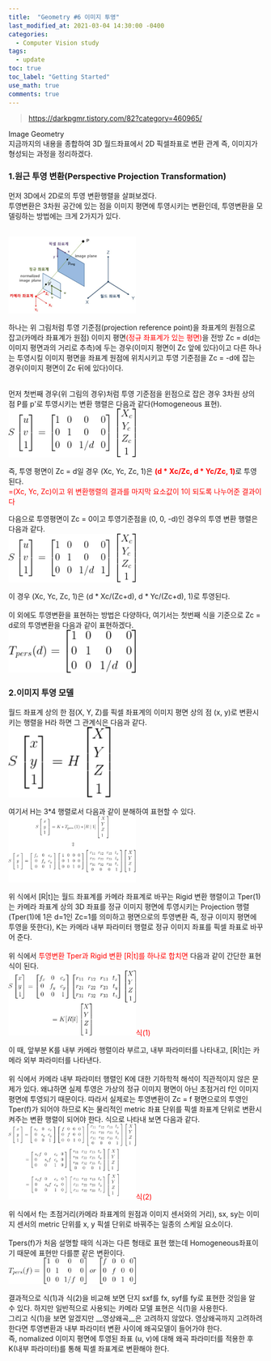 ```yaml
---
title:  "Geometry #6 이미지 투영"
last_modified_at: 2021-03-04 14:30:00 -0400
categories: 
  - Computer Vision study
tags:
  - update
toc: true
toc_label: "Getting Started"
use_math: true
comments: true
---
```


> <https://darkpgmr.tistory.com/82?category=460965/>

Image Geometry<br>
지금까지의 내용을 종합하여 3D 월드좌표에서 2D 픽셀좌표로 변환 관계 즉, 이미지가 형성되는 과정을 정리하겠다.<br>

### 1.원근 투영 변환(Perspective Projection Transformation)<br>
먼저 3D에서 2D로의 투영 변환행렬을 살펴보겠다.<br>
투영변환은 3차원 공간에 있는 점을 이미지 평면에 투영시키는 변환인데, 투영변환을 모델링하는 방법에는 크게 2가지가 있다.<br>
<br>

<img src="/assets/img/CV_study/6/1.png" width="50%" height="50%" title="70px" alt="memoryblock"><br>

하나는 위 그림처럼 투영 기준점(projection reference point)을 좌표계의 원점으로 잡고(카메라 좌표계가 원점) 이미지 평면<span style="color:red">(정규 좌표계가 있는 평면)</span>을 전방 Zc = d(d는 이미지 평면과의 거리로 추측)에 두는 경우(이미지 평면이 Zc 앞에 있다)이고 다른 하나는 투영시킬 이미지 평면을 좌표계 원점에 위치시키고 투영 기준점을 Zc = -d에 잡는 경우(이미지 평면이 Zc 뒤에 있다)이다.<br>
<br>

먼저 첫번째 경우(위 그림의 경우)처럼 투영 기준점을 윈점으로 잡은 경우 3차원 상의 점 P를 p'로 투영시키는 변환 행렬은 다음과 같다(Homogeneous 표현).<br>
<img src="/assets/img/CV_study/6/2.png" width="50%" height="50%" title="70px" alt="memoryblock"><br>

즉, 투영 평면이 Zc = d일 경우 (Xc, Yc, Zc, 1)은 <span style="color:red">__(d * Xc/Zc, d * Yc/Zc, 1)__</span>로 투영 된다.<br>
<span style="color:red">=(Xc, Yc, Zc)이고 위 변환행렬의 결과를 마지막 요소값이 1이 되도록 나누어준 결과이다</span><br>

다음으로 투영평면이 Zc = 0이고 투영기준점을 (0, 0, -d)인 경우의 투영 변환 행렬은 다음과 같다.<br>
<img src="/assets/img/CV_study/6/3.png" width="50%" height="50%" title="70px" alt="memoryblock"><br>

이 경우 (Xc, Yc, Zc, 1)은 (d * Xc/(Zc+d), d * Yc/(Zc+d), 1)로 투영된다.<br>
<br>
이 외에도 투영변환을 표현하는 방법은 다양하다, 여기서는 첫번째 식을 기준으로 Zc = d로의 투영변환을 다음과 같이 표현하겠다.<br>
<img src="/assets/img/CV_study/6/4.png" width="50%" height="50%" title="70px" alt="memoryblock"><br>


### 2.이미지 투영 모델<br>
월드 좌표계 상의 한 점(X, Y, Z)를 픽셀 좌표계의 이미지 평면 상의 점 (x, y)로 변환시키는 행렬을 H라 하면 그 관계식은 다음과 같다.<br>
<img src="/assets/img/CV_study/6/5.png" width="40%" height="40%" title="70px" alt="memoryblock"><br>

여기서 H는 3*4 행렬로서 다음과 같이 분해하여 표현할 수 있다.<br>
<img src="/assets/img/CV_study/6/6.png" width="50%" height="50%" title="70px" alt="memoryblock"><br>

위 식에서 [R|t]는 월드 좌표계를 카메라 좌표계로 바꾸는 Rigid 변환 행렬이고 Tper(1)는 카메라 좌표계 상의 3D 좌표를 정규 이미지 평면에 투영시키는 Projection 행렬(Tper(1)에 1은  d=1인 Zc=1를 의미하고 평면으로의 투영변환 즉, 정규 이미지 평면에 투영을 뜻한다), K는 카메라 내부 파라미터 행렬로 정규 이미지 좌표를 픽셀 좌표로 바꾸어 준다.<br>
<br>
위 식에서 <span style="color:red">투영변환 Tper과 Rigid 변환 [R|t]를 하나로 합치면</span> 다음과 같이 간단한 표현식이 된다.<br>
<img src="/assets/img/CV_study/6/7.png" width="50%" height="50%" title="70px" alt="memoryblock"><span style="color:red">식(1)</span><br>

이 때, 앞부분 K를 내부 카메라 행렬이라 부르고, 내부 파라미터를 나타내고, [R|t]는 카메라 외부 파라미터를 나타낸다.<br>
<br>
위 식에서 카메라 내부 파라미터 행렬인 K에 대한 기하학적 해석이 직관적이지 않은 문제가 있다. 왜냐하면 실제 투영은 가상의 정규 이미지 평면이 아닌 초점거리 f인 이미지 평면에 투영되기 때문이다. 따라서 실제로는 투영변환이 Zc = f 평면으로의 투영인 Tper(f)가 되어야 하므로 K는 물리적인 metric 좌표 단위를 픽셀 좌표계 단위로 변환시켜주는 변환 행렬이 되어야 한다. 식으로 나타내 보면 다음과 같다.<br>
<img src="/assets/img/CV_study/6/8.png" width="50%" height="50%" title="70px" alt="memoryblock"><span style="color:red">식(2)</span><br>

위 식에서 f는 초점거리(카메라 좌표계의 원점과 이미지 센서와의 거리), sx, sy는 이미지 센서의 metric 단위를 x, y 픽셀 단위로 바꿔주는 일종의 스케일 요소이다.<br>
<br>
Tpers(f)가 처음 설명할 때의 식과는 다른 형태로 표현 했는데 Homogeneous좌표이기 때문에 표현만 다를뿐 같은 변환이다.<br>
<img src="/assets/img/CV_study/6/9.png" width="50%" height="50%" title="70px" alt="memoryblock"><br>

결과적으로 식(1)과 식(2)을 비교해 보면 단지 sxf를 fx, syf를 fy로 표현한 것임을 알 수 있다. 하지만 일반적으로 사용되는 카메라 모델 표현은 식(1)을 사용한다.<br>
그리고 식(1)을 보면 알겠지만 __영상왜곡__은 고려하지 않았다. 영상왜곡까지 고려하려한다면 투영변환과 내부 파라미터 변환 사이에 왜곡모델이 들어가야 한다.<br>
즉, nomalized 이미지 평면에 투영된 좌표 (u, v)에 대해 왜곡 파라미터를 적용한 후 K(내부 파라미터)를 통해 픽셀 좌표계로 변환해야 한다.<br>
